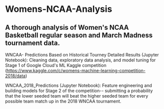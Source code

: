 # Womens-NCAA-Analysis
## A thorough analysis of Women's NCAA Basketball regular season and March Madness tournament data.

WNCAA- Predictions Based on Historical Tourney Detailed Results (Jupyter Notebook): Cleaning data, exploratory data analysis, and model tuning for Stage 1 of Google Cloud's ML Kaggle competition (https://www.kaggle.com/c/womens-machine-learning-competition-2018/data)

WNCAA_2018_Predictions (Jupyter Notebook): Feature engineering and building models for Stage 2 of the competition-- submitting a probability that the lower seeded team will beat the higher seeded team for every possible team match up in the 2018 WNCAA tournament.
